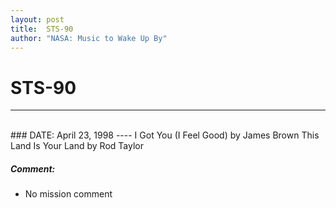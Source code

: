 ```yaml
---
layout: post
title:  STS-90
author: "NASA: Music to Wake Up By"
---
```


# STS-90
----
<br/>
### DATE: April 23, 1998
----
I Got You (I Feel Good) by James Brown
This Land Is Your Land by Rod Taylor

##### Comment:
* No mission comment

